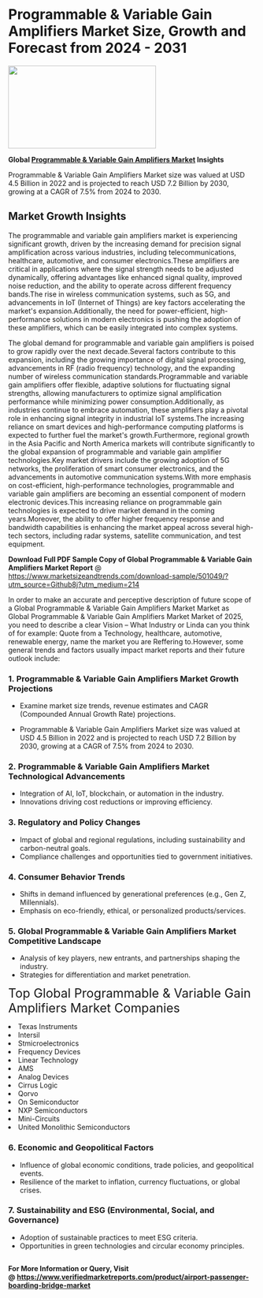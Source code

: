 <H1>Programmable & Variable Gain Amplifiers Market Size, Growth and Forecast from 2024 - 2031</H1><img class="aligncenter size-medium wp-image-584254" src="https://thirdeyenews.in/wp-content/uploads/2024/09/Global-Market-Research-300x168.jpeg" alt="" width="300" height="168" /><p><strong>Global&nbsp;<a href="https://www.marketsizeandtrends.com/download-sample/501049/?utm_source=Github8j?utm_medium=214">Programmable & Variable Gain Amplifiers Market</a> Insights</strong></p><p>Programmable & Variable Gain Amplifiers Market size was valued at USD 4.5 Billion in 2022 and is projected to reach USD 7.2 Billion by 2030, growing at a CAGR of 7.5% from 2024 to 2030.</p><p><h2>Market Growth Insights</h2> <p>The programmable and variable gain amplifiers market is experiencing significant growth, driven by the increasing demand for precision signal amplification across various industries, including telecommunications, healthcare, automotive, and consumer electronics.These amplifiers are critical in applications where the signal strength needs to be adjusted dynamically, offering advantages like enhanced signal quality, improved noise reduction, and the ability to operate across different frequency bands.The rise in wireless communication systems, such as 5G, and advancements in IoT (Internet of Things) are key factors accelerating the market's expansion.Additionally, the need for power-efficient, high-performance solutions in modern electronics is pushing the adoption of these amplifiers, which can be easily integrated into complex systems.</p> <p>The global demand for programmable and variable gain amplifiers is poised to grow rapidly over the next decade.Several factors contribute to this expansion, including the growing importance of digital signal processing, advancements in RF (radio frequency) technology, and the expanding number of wireless communication standards.Programmable and variable gain amplifiers offer flexible, adaptive solutions for fluctuating signal strengths, allowing manufacturers to optimize signal amplification performance while minimizing power consumption.Additionally, as industries continue to embrace automation, these amplifiers play a pivotal role in enhancing signal integrity in industrial IoT systems.The increasing reliance on smart devices and high-performance computing platforms is expected to further fuel the market's growth.Furthermore, regional growth in the Asia Pacific and North America markets will contribute significantly to the global expansion of programmable and variable gain amplifier technologies.Key market drivers include the growing adoption of 5G networks, the proliferation of smart consumer electronics, and the advancements in automotive communication systems.With more emphasis on cost-efficient, high-performance technologies, programmable and variable gain amplifiers are becoming an essential component of modern electronic devices.This increasing reliance on programmable gain technologies is expected to drive market demand in the coming years.Moreover, the ability to offer higher frequency response and bandwidth capabilities is enhancing the market appeal across several high-tech sectors, including radar systems, satellite communication, and test equipment.<p><span class=""><strong>Download Full PDF Sample Copy of Global Programmable & Variable Gain Amplifiers Market Report</strong> @ <a href="https://www.marketsizeandtrends.com/download-sample/501049/?utm_source=Github8j?utm_medium=214" target="_blank">https://www.marketsizeandtrends.com/download-sample/501049/?utm_source=Github8j?utm_medium=214</a></span></p><p>In order to make an accurate and perceptive description of future scope of a Global&nbsp;Programmable & Variable Gain Amplifiers Market Market as Global&nbsp;Programmable & Variable Gain Amplifiers Market Market of 2025, you need to describe a clear Vision &ndash; What Industry or Linda can you think of for example: Quote from a Technology, healthcare, automotive, renewable energy, name the market you are Reffering to.However, some general trends and factors usually impact market reports and their future outlook include:</p><h3>1.&nbsp;<strong>Programmable & Variable Gain Amplifiers Market Growth Projections</strong></h3><ul><li>Examine market size trends, revenue estimates and CAGR (Compounded Annual Growth Rate) projections.</li><li><p>Programmable & Variable Gain Amplifiers Market size was valued at USD 4.5 Billion in 2022 and is projected to reach USD 7.2 Billion by 2030, growing at a CAGR of 7.5% from 2024 to 2030.</p></li></ul><h3>2.&nbsp;<strong>Programmable & Variable Gain Amplifiers Market Technological Advancements</strong></h3><ul><li>Integration of AI, IoT, blockchain, or automation in the industry.</li><li>Innovations driving cost reductions or improving efficiency.</li></ul><h3>3.&nbsp;<strong>Regulatory and Policy Changes</strong></h3><ul><li>Impact of global and regional regulations, including sustainability and carbon-neutral goals.</li><li>Compliance challenges and opportunities tied to government initiatives.</li></ul><h3>4.&nbsp;<strong>Consumer Behavior Trends</strong></h3><ul><li>Shifts in demand influenced by generational preferences (e.g., Gen Z, Millennials).</li><li>Emphasis on eco-friendly, ethical, or personalized products/services.</li></ul><h3>5.&nbsp;<strong>Global Programmable & Variable Gain Amplifiers Market Competitive Landscape</strong></h3><ul><li>Analysis of key players, new entrants, and partnerships shaping the industry.</li><li>Strategies for differentiation and market penetration.</li></ul><p data-pm-slice="1 1 []"><span style="color: inherit; font-family: inherit; font-size: 25px;">Top Global Programmable & Variable Gain Amplifiers Market Companies</span></p><div class="" data-test-id=""><p><li>Texas Instruments</li><li> Intersil</li><li> Stmicroelectronics</li><li> Frequency Devices</li><li> Linear Technology</li><li> AMS</li><li> Analog Devices</li><li> Cirrus Logic</li><li> Qorvo</li><li> On Semiconductor</li><li> NXP Semiconductors</li><li> Mini-Circuits</li><li> United Monolithic Semiconductors</li></p></div><h3>6.&nbsp;<strong>Economic and Geopolitical Factors</strong></h3><ul><li>Influence of global economic conditions, trade policies, and geopolitical events.</li><li>Resilience of the market to inflation, currency fluctuations, or global crises.</li></ul><h3>7.&nbsp;<strong>Sustainability and ESG (Environmental, Social, and Governance)</strong></h3><ul><li>Adoption of sustainable practices to meet ESG criteria.</li><li>Opportunities in green technologies and circular economy principles.</li></ul><h2><strong style="font-size: 14px;">For More Information or Query, Visit @&nbsp;</strong><a style="background-color: #ffffff; font-size: 14px;" href="https://www.marketsizeandtrends.com/report/programmable-variable-gain-amplifiers-market/" target="_blank">https://www.verifiedmarketreports.com/product/airport-passenger-boarding-bridge-market</a></h2>